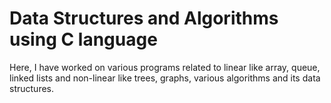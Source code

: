 # Data Structures and Algorithms using C language
Here, I have worked on various programs related to linear like array, queue, linked lists and non-linear like trees, graphs, various algorithms and its data structures. 
